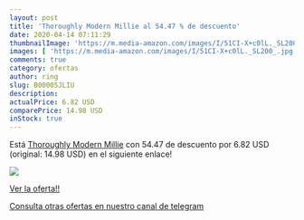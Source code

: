 ```yaml
---
layout: post
title: 'Thoroughly Modern Millie al 54.47 % de descuento'
date: 2020-04-14 07:11:29
thumbnailImage: 'https://m.media-amazon.com/images/I/51CI-X+c0lL._SL200_.jpg'
images: [ 'https://m.media-amazon.com/images/I/51CI-X+c0lL._SL200_.jpg' ]
comments: true
category: ofertas
author: ring
slug: B00005JLIU
description:
actualPrice: 6.82 USD
comparePrice: 14.98 USD
inStock: true
---
```


Está [Thoroughly Modern Millie](https://www.amazon.com/dp/B00005JLIU/?tag=redken08-20) con 54.47 de descuento por 6.82 USD (original: 14.98 USD) en el siguiente enlace!

[![](https://m.media-amazon.com/images/I/51CI-X+c0lL._SL200_.jpg)](https://www.amazon.com/dp/B00005JLIU/?tag=redken08-20)

[Ver la oferta!!](https://www.amazon.com/dp/B00005JLIU/?tag=redken08-20)

[Consulta otras ofertas en nuestro canal de telegram](https://t.me/s/ofertas25)
